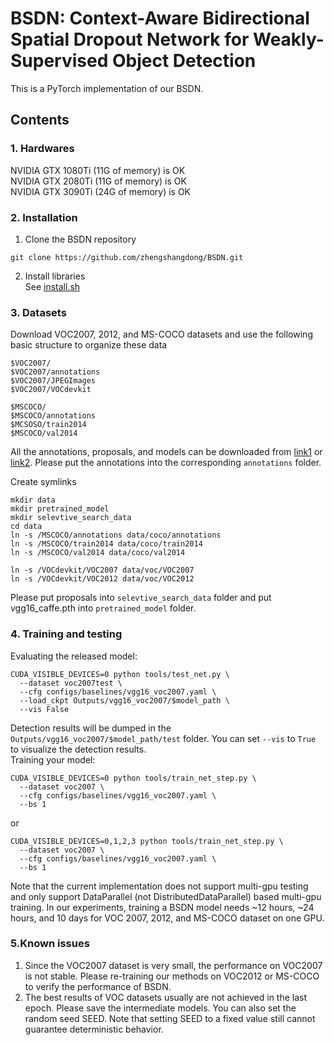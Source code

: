 # BSDN: Context-Aware Bidirectional Spatial Dropout Network for Weakly-Supervised Object Detection
This is a PyTorch implementation of our BSDN.

## Contents
### 1. Hardwares
NVIDIA GTX 1080Ti (11G of memory) is OK  
NVIDIA GTX 2080Ti (11G of memory) is OK  
NVIDIA GTX 3090Ti (24G of memory) is OK  

### 2. Installation
1. Clone the BSDN repository  
```
git clone https://github.com/zhengshangdong/BSDN.git
```  
2. Install libraries  
See [install.sh](https://github.com/zhengshangdong/BSDN/blob/master/install.sh)

### 3. Datasets  
Download VOC2007, 2012, and MS-COCO datasets and use the following basic structure to organize these data
```
$VOC2007/                           
$VOC2007/annotations
$VOC2007/JPEGImages
$VOC2007/VOCdevkit
```
```
$MSCOCO/                           
$MSCOCO/annotations
$MCSOSO/train2014
$MSCOCO/val2014
```
All the annotations, proposals, and models can be downloaded from [link1](https://baidu.com) or [link2](https://baidu.com). Please put the annotations into the corresponding `annotations` folder.  

Create symlinks
```
mkdir data
mkdir pretrained_model
mkdir selevtive_search_data
cd data
ln -s /MSCOCO/annotations data/coco/annotations
ln -s /MSCOCO/train2014 data/coco/train2014
ln -s /MSCOCO/val2014 data/coco/val2014
```
```
ln -s /VOCdevkit/VOC2007 data/voc/VOC2007
ln -s /VOCdevkit/VOC2012 data/voc/VOC2012
```
Please put proposals into `selevtive_search_data` folder and put vgg16_caffe.pth into `pretrained_model` folder.
### 4. Training and testing
Evaluating the released model:
```
CUDA_VISIBLE_DEVICES=0 python tools/test_net.py \
  --dataset voc2007test \
  --cfg configs/baselines/vgg16_voc2007.yaml \
  --load_ckpt Outputs/vgg16_voc2007/$model_path \
  --vis False
```
Detection results will be dumped in the `Outputs/vgg16_voc2007/$model_path/test` folder. You can set `--vis` to `True` to visualize the detection results.  
Training your model:
```
CUDA_VISIBLE_DEVICES=0 python tools/train_net_step.py \
  --dataset voc2007 \
  --cfg configs/baselines/vgg16_voc2007.yaml \
  --bs 1
```
or
```
CUDA_VISIBLE_DEVICES=0,1,2,3 python tools/train_net_step.py \
  --dataset voc2007 \
  --cfg configs/baselines/vgg16_voc2007.yaml \
  --bs 1
```
Note that the current implementation does not support multi-gpu testing and only support DataParallel (not DistributedDataParallel) based multi-gpu training. In our experiments, training a BSDN model needs ~12 hours, ~24 hours, and 10 days for VOC 2007, 2012, and MS-COCO dataset on one GPU.

### 5.Known issues
1. Since the VOC2007 dataset is very small, the performance on VOC2007 is not stable. Please re-training our methods on VOC2012 or MS-COCO to verify the performance of BSDN. 
2. The best results of VOC datasets usually are not achieved in the last epoch. Please save the intermediate models. You can also set the random seed SEED. Note that setting SEED to a fixed value still cannot guarantee deterministic behavior.
